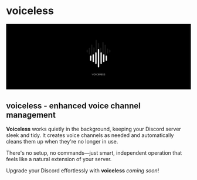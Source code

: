 # voiceless
![voiceless](banner.png)
## voiceless - enhanced voice channel management
**Voiceless** works quietly in the background, keeping your Discord server sleek and tidy. It creates voice channels as needed and automatically cleans them up when they're no longer in use. 

There's no setup, no commands—just smart, independent operation that feels like a natural extension of your server.

Upgrade your Discord effortlessly with **voiceless** *coming soon*!
